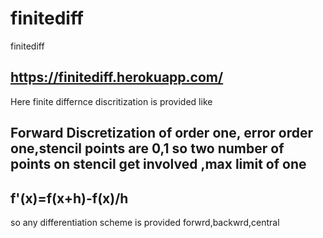 # finitediff
finitediff

## https://finitediff.herokuapp.com/

Here finite differnce discritization is provided like 

## Forward Discretization of order one, error order one,stencil points are 0,1 so two number of points on stencil get involved ,max limit of one
## f'(x)=f(x+h)-f(x)/h 

so any differentiation scheme is provided forwrd,backwrd,central
